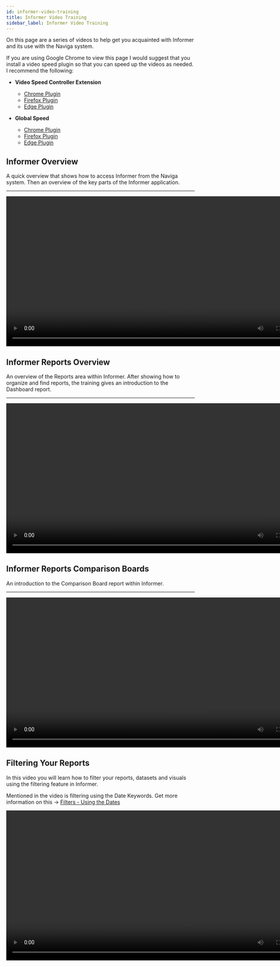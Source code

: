 ```yaml
---
id: informer-video-training
title: Informer Video Training
sidebar_label: Informer Video Training
---
```


On this page are a series of videos to help get you acquainted with Informer and its use with the Naviga system.

If you are using Google Chrome to view this page I would suggest that you install a video speed plugin so that you can speed up the videos as needed. I recommend the following:

- **Video Speed Controller Extension**

  - [Chrome Plugin](https://chrome.google.com/webstore/detail/video-speed-controller/nffaoalbilbmmfgbnbgppjihopabppdk)
  - [Firefox Plugin](https://addons.mozilla.org/en-US/firefox/addon/videospeed/)
  - [Edge Plugin](https://microsoftedge.microsoft.com/addons/detail/video-speed-control/mfoipakdadgplilpebhnebgafaoofblh)

- **Global Speed**
  - [Chrome Plugin](https://chrome.google.com/webstore/detail/global-speed-youtube-netf/jpbjcnkcffbooppibceonlgknpkniiff)
  - [Firefox Plugin](https://addons.mozilla.org/firefox/addon/global-speed/)
  - [Edge Plugin](https://microsoftedge.microsoft.com/addons/detail/mjhlabbcmjflkpjknnicihkfnmbdfced)

## Informer Overview

A quick overview that shows how to access Informer from the Naviga system. Then an overview of the key parts of the Informer application.

---

<div>
  <video width="800px" controls>
  <source src={require('/videos/001-Informer-Introduction.mp4').default}/>
</video>
</div>



## Informer Reports Overview

An overview of the Reports area within Informer. After showing how to organize and find reports, the training gives an introduction to the Dashboard report.

---

<div>
  <video width="800px" controls>
  <source src={require('/videos/002-Informer-ReportsArea-Overview.mp4').default}/>
</video>
</div>



## Informer Reports Comparison Boards

An introduction to the Comparison Board report within Informer.

---

<div>
  <video width="800px" controls>
  <source src={require('/videos/003-Informer-ReportsArea-ComparisonBoard.mp4').default}/>
</video>
</div>



## Filtering Your Reports

In this video you will learn how to filter your reports, datasets and visuals using the filtering feature in Informer.

Mentioned in the video is filtering using the Date Keywords. Get more information on this -> [Filters - Using the Dates](informer-basics/#filters---using-the-dates)

<div>
  <video width="800px" controls>
  <source src={require('/videos/004-Informer-Filtering.mp4').default}/>
</video>
</div>
